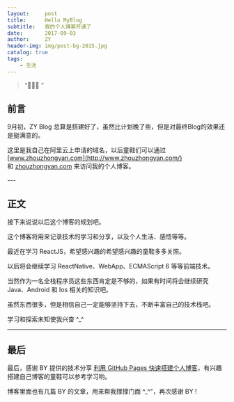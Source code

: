 ```yaml
---
layout:     post
title:      Hello MyBlog
subtitle:   我的个人博客开通了
date:       2017-09-03
author:     ZY
header-img: img/post-bg-2015.jpg
catalog: true
tags:
    - 生活
---
```


> “🙉🙉🙉 ”


## 前言

9月初，ZY Blog 总算是搭建好了，虽然比计划晚了些，但是对最终Blog的效果还是挺满意的。

这里是我自己在阿里云上申请的域名，以后童鞋们可以通过 [www.zhouzhongyan.com](http://www.zhouzhongyan.com/) 和 [zhouzhongyan.com](http://zhouzhongyan.com/) 来访问我的个人博客。

<p id = "build"></p>
---

## 正文

接下来说说以后这个博客的规划吧。

这个博客将用来记录技术的学习和分享，以及个人生活、感悟等等。

最近在学习 ReactJS，希望感兴趣的希望感兴趣的童鞋多多关照。

以后将会继续学习 ReactNative、WebApp、ECMAScript 6 等等前端技术。

当然作为一名全栈程序员这些东西肯定是不够的，如果有时间将会继续研究 Java、Android 和 Ios 相关的知识吧。

虽然东西很多，但是相信自己一定能够坚持下去，不断丰富自己的技术栈吧。

学习和探索未知使我兴奋 ^_^

---

## 最后

最后，感谢 BY 提供的技术分享 [利用 GitHub Pages 快速搭建个人博客](http://qiubaiying.top/)，有兴趣搭建自己博客的童鞋可以参考学习哟。

博客里面也有几篇 BY 的文章，用来帮我撑撑门面 ^_^"，再次感谢 BY !


